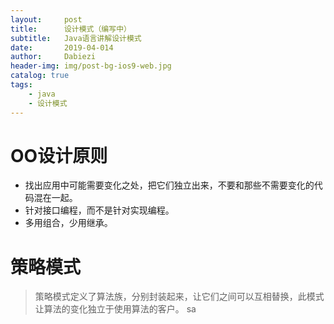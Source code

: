 ```yaml
---
layout:     post
title:      设计模式（编写中）
subtitle:   Java语言讲解设计模式
date:       2019-04-014
author:     Dabiezi
header-img: img/post-bg-ios9-web.jpg
catalog: true
tags:
    - java
    - 设计模式
---
```

# OO设计原则
+ 找出应用中可能需要变化之处，把它们独立出来，不要和那些不需要变化的代码混在一起。
+ 针对接口编程，而不是针对实现编程。
+ 多用组合，少用继承。
# 策略模式
> 策略模式定义了算法族，分别封装起来，让它们之间可以互相替换，此模式让算法的变化独立于使用算法的客户。
sa
